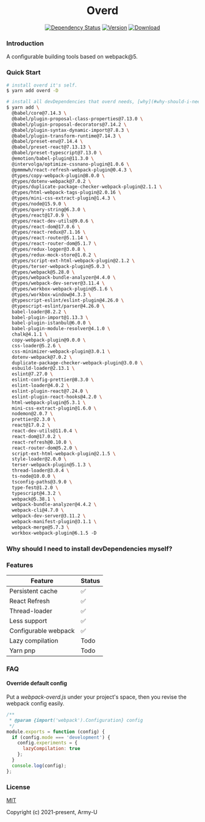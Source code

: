 <h1 align="center">Overd</h1>

<p align="center">
  <a href="https://david-dm.org/Army-U/overd"><img src="https://flat.badgen.net/david/dep/Army-U/overd" alt="Dependency Status" /></a>
  <a href="https://www.npmjs.com/package/overd"><img src="https://flat.badgen.net/npm/v/overd" alt="Version" /></a>
  <a href="https://www.npmjs.com/package/overd"><img src="https://flat.badgen.net/npm/dt/overd" alt="Download" /></a>
</p>

### Introduction

A configurable building tools based on webpack@5.

### Quick Start

```bash
# install overd it's self.
$ yarn add overd -D
```

```bash
# install all devDependencies that overd needs, [why](#why-should-i-need-to-install-devdependencies-myself)?
$ yarn add \
  @babel/core@7.14.3 \
  @babel/plugin-proposal-class-properties@7.13.0 \
  @babel/plugin-proposal-decorators@7.14.2 \
  @babel/plugin-syntax-dynamic-import@7.8.3 \
  @babel/plugin-transform-runtime@7.14.3 \
  @babel/preset-env@7.14.4 \
  @babel/preset-react@7.13.13 \
  @babel/preset-typescript@7.13.0 \
  @emotion/babel-plugin@11.3.0 \
  @intervolga/optimize-cssnano-plugin@1.0.6 \
  @pmmmwh/react-refresh-webpack-plugin@0.4.3 \
  @types/copy-webpack-plugin@8.0.0 \
  @types/dotenv-webpack@7.0.2 \
  @types/duplicate-package-checker-webpack-plugin@2.1.1 \
  @types/html-webpack-tags-plugin@2.0.16 \
  @types/mini-css-extract-plugin@1.4.3 \
  @types/node@15.9.0 \
  @types/query-string@6.3.0 \
  @types/react@17.0.9 \
  @types/react-dev-utils@9.0.6 \
  @types/react-dom@17.0.6 \
  @types/react-redux@7.1.16 \
  @types/react-router@5.1.14 \
  @types/react-router-dom@5.1.7 \
  @types/redux-logger@3.0.8 \
  @types/redux-mock-store@1.0.2 \
  @types/script-ext-html-webpack-plugin@2.1.2 \
  @types/terser-webpack-plugin@5.0.3 \
  @types/webpack@5.28.0 \
  @types/webpack-bundle-analyzer@4.4.0 \
  @types/webpack-dev-server@3.11.4 \
  @types/workbox-webpack-plugin@5.1.6 \
  @types/workbox-window@4.3.3 \
  @typescript-eslint/eslint-plugin@4.26.0 \
  @typescript-eslint/parser@4.26.0 \
  babel-loader@8.2.2 \
  babel-plugin-import@1.13.3 \
  babel-plugin-istanbul@6.0.0 \
  babel-plugin-module-resolver@4.1.0 \
  chalk@4.1.1 \
  copy-webpack-plugin@9.0.0 \
  css-loader@5.2.6 \
  css-minimizer-webpack-plugin@3.0.1 \
  dotenv-webpack@7.0.2 \
  duplicate-package-checker-webpack-plugin@3.0.0 \
  esbuild-loader@2.13.1 \
  eslint@7.27.0 \
  eslint-config-prettier@8.3.0 \
  eslint-loader@4.0.2 \
  eslint-plugin-react@7.24.0 \
  eslint-plugin-react-hooks@4.2.0 \
  html-webpack-plugin@5.3.1 \
  mini-css-extract-plugin@1.6.0 \
  nodemon@2.0.7 \
  prettier@2.3.0 \
  react@17.0.2 \
  react-dev-utils@11.0.4 \
  react-dom@17.0.2 \
  react-refresh@0.10.0 \
  react-router-dom@5.2.0 \
  script-ext-html-webpack-plugin@2.1.5 \
  style-loader@2.0.0 \
  terser-webpack-plugin@5.1.3 \
  thread-loader@3.0.4 \
  ts-node@10.0.0 \
  tsconfig-paths@3.9.0 \
  type-fest@1.2.0 \
  typescript@4.3.2 \
  webpack@5.38.1 \
  webpack-bundle-analyzer@4.4.2 \
  webpack-cli@4.7.0 \
  webpack-dev-server@3.11.2 \
  webpack-manifest-plugin@3.1.1 \
  webpack-merge@5.7.3 \
  workbox-webpack-plugin@6.1.5 -D
```

### Why should I need to install devDependencies myself?

### Features

| Feature              | Status |
| -------------------- | ------ |
| Persistent cache     | ✅     |
| React Refresh        | ✅     |
| Thread-loader        | ✅     |
| Less support         | ✅     |
| Configurable webpack | ✅     |
| Lazy compilation     | Todo   |
| Yarn pnp             | Todo   |

### FAQ

#### Override default config

Put a _webpack-overd.js_ under your project's space, then you revise the webpack config easily.

```js
/**
 * @param {import('webpack').Configuration} config
 */
module.exports = function (config) {
  if (config.mode === 'development') {
    config.experiments = {
      lazyCompilation: true
    };
  }
  console.log(config);
};
```

### License

[MIT](https://opensource.org/licenses/MIT)

Copyright (c) 2021-present, Army-U
